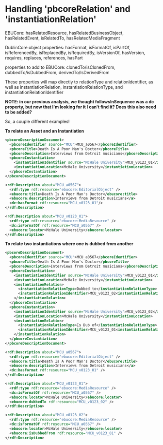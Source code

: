 # Handling 'pbcoreRelation' and 'instantiationRelation'

EBUCore: hasRelatedResource, hasRelatedBusinessObject, hasRelatedEvent, isRelatedTo, hasRelatedMediaFragment

DublinCore object properties: hasFormat, isFormatOf, isPartOf, isReferencedBy, isReplacedBy, isRequiredBy, isVersionOf, hasVersion, requires, replaces, references, hasPart

properties to add to EBUCore: clonedTo/isClonedFrom, dubbedTo/isDubbedFrom, derivedTo/IsDerivedFrom 

These properties will map directly to relationType and relationIdentifier, as well as instantiationRelation, instantiationRelationType, and instantiationRelationIdentifier

**NOTE: in our previous analysis, we thought followsInSequence was a dc property, but now that I'm looking for it I can't find it?  Does this also need to be added?**

So, a couple different examples!

**To relate an Asset and an Instantiation**

```xml
<pbcoreDescriptionDocument>
  <pbcoreIdentifier source="MCU">MCU_a0567</pbcoreIdentifier>
  <pbcoreTitle>Death Is A Poor Man's Doctor</pbcoreTitle>
  <pbcoreDescription>Interviews from Detroit musicians</pbcoreDescription>
  <pbcoreInstantiation>
    <instantiationIdentifier source="McHale University">MCU_v0123_01</instantiationIdentifier>
    <instantiationLocation>McHale University</instantiationLocation>
  </pbcoreInstantiation>
</pbcoreDescriptionDocument>

```

```xml
<rdf:Description about="MCU_a0567">
  <rdf:type rdf:resource="ebucore:EditorialObject" />
  <ebucore:title>Death Is A Poor Man's Doctor</ebucore:title>
  <ebucore:description>Interviews from Detroit musicians</a>
  <dc:hasFormat rdf:resource="MCU_v0123_01"/>
</rdf:Description>

<rdf:Description about="MCU_v0123_01">
  <rdf:type rdf:resource="ebucore:MediaResource" />
  <dc:isFormatOf rdf:resource="MCU_a0567" />
  <ebucore:locator>McHale University</ebucore:locator>
</rdf:Description>
```

**To relate two instantiations where one is dubbed from another**

```xml
<pbcoreDescriptionDocument>
  <pbcoreIdentifier source="MCU">MCU_a0567</pbcoreIdentifier>
  <pbcoreTitle>Death Is A Poor Man's Doctor</pbcoreTitle>
  <pbcoreDescription>Interviews from Detroit musicians</pbcoreDescription>
  <pbcoreInstantiation>
    <instantiationIdentifier source="McHale University">MCU_v0123_01</instantiationIdentifier>
    <instantiationLocation>McHale University</instantiationLocation>
    <instantiationRelation>
      <instantiationRelationType>Dubbed to</instantiationRelationType>
      <instantiationRelationIdentifier>MCU_v0123_02<instantiationRelationIdentifier>
    </instantiationRelation>
  </pbcoreInstantiation>
  <pbcoreInstantiation>
    <instantiationIdentifier source="McHale University">MCU_v0123_02</instantiationIdentifier>
    <instantiationLocation>McHale University</instantiationLocation>
    <instantiationRelation>
      <instantiationRelationType>Is Dub of</instantiationRelationType>
      <instantiationRelationIdentifier>MCU_v0123_01<instantiationRelationIdentifier>
    </instantiationRelation>
  </pbcoreInstantiation>
</pbcoreDescriptionDocument>

```

```xml
<rdf:Description about="MCU_a0567">
  <rdf:type rdf:resource="ebucore:EditorialObject" />
  <ebucore:title>Death Is A Poor Man's Doctor</ebucore:title>
  <ebucore:description>Interviews from Detroit musicians</a>
  <dc:hasFormat rdf:resource="MCU_v0123_01" />
</rdf:Description>

<rdf:Description about="MCU_v0123_01">
  <rdf:type rdf:resource="ebucore:MediaResource" />
  <dc:isFormatOf rdf:resource="MCU_a0567" />
  <ebucore:locator>McHale University</ebucore:locator>
  <ebucore:dubbedTo rdf:resource="MCU_v0123_02" />
</rdf:Description>

<rdf:Description about="MCU_v0123_02">
  <rdf:type rdf:resource="ebucore:MediaResource" />
  <dc:isFormatOf rdf:resource="MCU_a0567" />
  <ebucore:locator>McHale University</ebucore:locator>
  <ebucore:isDubbedFrom rdf:resource="MCU_v0123_01" />
</rdf:Description>
```
